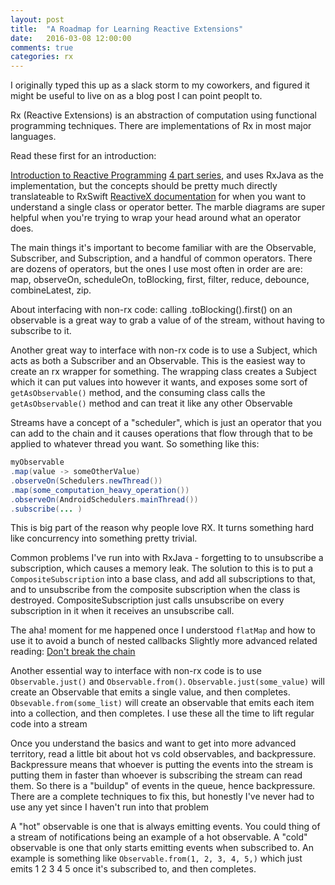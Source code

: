```yaml
---
layout: post
title:  "A Roadmap for Learning Reactive Extensions"
date:   2016-03-08 12:00:00
comments: true
categories: rx
---
```


I originally typed this up as a slack storm to my coworkers, and figured it might be useful to live on as a blog post I can point peoplt to.

Rx (Reactive Extensions) is an abstraction of computation using functional programming techniques. There are implementations of Rx in most major languages.

Read these first for an introduction:

[Introduction to Reactive Programming][link_1]
[4 part series][link_2], and uses RxJava as the implementation, but the concepts should be pretty much directly translateable to RxSwift
[ReactiveX documentation][link_3] for when you want to understand a single class or operator better. The marble diagrams are super helpful when you're trying to wrap your head around what an operator does.

The main things it's important to become familiar with are the Observable, Subscriber, and Subscription, and a handful of common operators. There are dozens of operators, but the ones I use most often in order are are: map, observeOn, scheduleOn, toBlocking, first, filter, reduce, debounce, combineLatest, zip.

About interfacing with non-rx code: calling .toBlocking().first() on an observable is a great way to grab a value of of the stream, without having to subscribe to it.

Another great way to interface with non-rx code is to use a Subject, which acts as both a Subscriber and an Observable. This is the easiest way to create an rx wrapper for something. The wrapping class creates a Subject which it can put values into however it wants, and exposes some sort of `getAsObservable()` method, and the consuming class calls the `getAsObservable()` method and can treat it like any other Observable

Streams have a concept of a "scheduler", which is just an operator that you can add to the chain and it causes operations that flow through that to be applied to whatever thread you want. So something like this:


 ```java
myObservable
.map(value -> someOtherValue)
.observeOn(Schedulers.newThread())
.map(some_computation_heavy_operation())
.observeOn(AndroidSchedulers.mainThread())
.subscribe(... )
```

This is big part of the reason why people love RX. It turns something hard like concurrency into something pretty trivial.

Common problems I've run into with RxJava - forgetting to to unsubscribe a subscription, which causes a memory leak. The solution to this is to put a `CompositeSubscription` into a base class, and add all subscriptions to that, and to unsubscribe from the composite subscription when the class is destroyed. CompositeSubscription just calls unsubscribe on every subscription in it when it receives an unsubscribe call.

The aha! moment for me happened once I understood `flatMap` and how to use it to avoid a bunch of nested callbacks
Slightly more advanced related reading: [Don't break the chain][link_4]


Another essential way to interface with non-rx code is to use `Observable.just()` and `Observable.from()`. `Observable.just(some_value)` will create an Observable that emits a single value, and then completes. `Obsevable.from(some_list)` will create an observable that emits each item into a collection, and then completes. I use these all the time to lift regular code into a stream

Once you understand the basics and want to get into more advanced territory, read a little bit about hot vs cold observables, and backpressure. Backpressure means that whoever is putting the events into the stream is putting them in faster than whoever is subscribing the stream can read them. So there is a "buildup" of events in the queue, hence backpressure. There are a complete techniques to fix this, but honestly I've never had to use any yet since I haven't run into that problem

A "hot" observable is one that is always emitting events. You could thing of a stream of notifications being an example of a hot observable. A "cold" observable is one that only starts emitting events when subscribed to. An example is something like `Observable.from(1, 2, 3, 4, 5,)` which just emits 1 2 3 4 5 once it's subscribed to, and then completes.

[link_1]: https://gist.github.com/staltz/868e7e9bc2a7b8c1f754
[link_2]: http://blog.danlew.net/2014/09/15/grokking-rxjava-part-1/
[link_3]: http://reactivex.io/documentation/observable.html
[link_4]: http://blog.danlew.net/2015/03/02/dont-break-the-chain/
